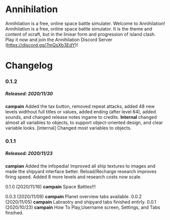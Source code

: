 # Annihilation

  Annihilation is a free, online space battle simulater.
 Welcome to Annihilation! Annihilation is a free, online space battle simulator. It is the theme and content of xcraft, but in the liniear form and progression of island clash. Play it now and join the Annihilation Discord Server (https://discord.gg/7mQsXb3EdY)!
 
# Changelog

### 0.1.2	
##### Released: 2020/11/30

**campain** Added the tax button, removed repeat attacks, added 48 new levels widthout full titles or values, added ending (after level 64), added sounds, and changed release notes ingame to credits. **Internal** changed almost all variables to objects, to support object-oriented design, and clear variable looks.
[internal] Changed most variables to objects.

### 0.1.1	
##### Released: 2020/11/23

**campian** Added the infopedia! Improved all ship textures to images and made the shipyard interface better. Reload/Recharge research improves firing speed. Added 8 more levels and research costs now scale.

0.1.0	(2020/11/16)	**campain** Space Battles!!!

0.0.3	(2020/11/09)	**campain** Planet overview tabs available.
0.0.2	(2020/11/05)	**campain** Labraotry and shipyard tabs finished entirly.
0.0.1	(2020/10/23)	**campain** How To Play,Username screen, Settings, and Tabs finsihed.
 
